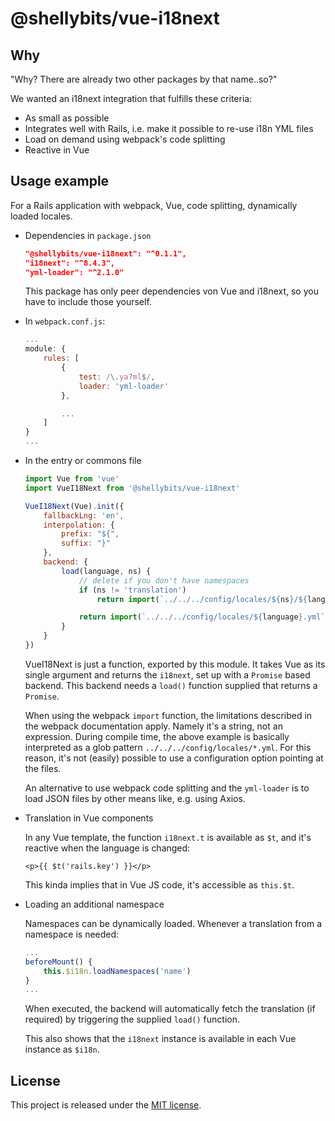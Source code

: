 # @shellybits/vue-i18next

## Why

"Why? There are already two other packages by that name..so?"

We wanted an i18next integration that fulfills these criteria:

* As small as possible
* Integrates well with Rails, i.e. make it possible to re-use i18n YML files
* Load on demand using webpack's code splitting
* Reactive in Vue


## Usage example

For a Rails application with webpack, Vue, code splitting, dynamically loaded
locales.


  * Dependencies in `package.json`

	```json
	"@shellybits/vue-i18next": "^0.1.1",
	"i18next": "^8.4.3",
	"yml-loader": "^2.1.0"
	```

	This package has only peer dependencies von Vue and i18next, so you have to
	include those yourself.

  * In `webpack.conf.js`:

	```js
	...
	module: {
		rules: [
			{
				test: /\.ya?ml$/,
				loader: 'yml-loader'
			},

			...
		]
	}
	...
	```

  * In the entry or commons file

	```js
	import Vue from 'vue'
	import VueI18Next from '@shellybits/vue-i18next'

	VueI18Next(Vue).init({
		fallbackLng: 'en',
		interpolation: {
			prefix: "${",
			suffix: "}"
		},
		backend: {
			load(language, ns) {
				// delete if you don't have namespaces
				if (ns != 'translation')
					return import(`../../../config/locales/${ns}/${language}.yml`)

				return import(`../../../config/locales/${language}.yml`)
			}
		}
	})
	```

	VueI18Next is just a function, exported by this module. It takes Vue as its
	single argument and returns the `i18next`, set up with a `Promise` based
	backend. This backend needs a `load()` function supplied that returns a
	`Promise`.

	When using the webpack `import` function, the limitations described in the
	webpack documentation apply. Namely it's a string, not an expression. During
	compile time, the above example is basically interpreted as a glob pattern
	`../../../config/locales/*.yml`. For this reason, it's not (easily) possible
	to use a configuration option pointing at the files.

	An alternative to use webpack code splitting and the `yml-loader` is to load
	JSON files by other means like, e.g. using Axios.

  * Translation in Vue components

	In any Vue template, the function `i18next.t` is available as `$t`, and it's
	reactive when the language is changed:

	```vue
	<p>{{ $t('rails.key') }}</p>
	```

	This kinda implies that in Vue JS code, it's accessible as `this.$t`.

  * Loading an additional namespace

	Namespaces can be dynamically loaded. Whenever a translation from a
	namespace is needed:

	```js
	...
	beforeMount() {
		this.$i18n.loadNamespaces('name')
	}
	...
	```

	When executed, the backend will automatically fetch the translation (if
	required) by triggering the supplied `load()` function.

	This also shows that the `i18next` instance is available in each Vue
	instance as `$i18n`.


## License

This project is released under the [MIT license](LICENSE).
